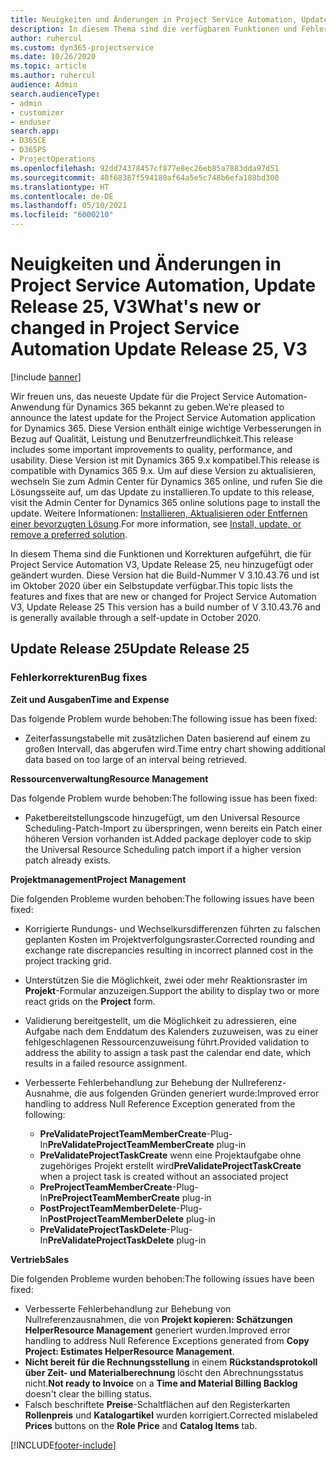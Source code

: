 ```yaml
---
title: Neuigkeiten und Änderungen in Project Service Automation, Update Release 25, V3
description: In diesem Thema sind die verfügbaren Funktionen und Fehlerbehebungen für Project Service Automation Update Release 25, V3 aufgeführt.
author: ruhercul
ms.custom: dyn365-projectservice
ms.date: 10/26/2020
ms.topic: article
ms.author: ruhercul
audience: Admin
search.audienceType:
- admin
- customizer
- enduser
search.app:
- D365CE
- D365PS
- ProjectOperations
ms.openlocfilehash: 92dd74378457cf877e8ec26eb85a7883dda97d51
ms.sourcegitcommit: 40f68387f594180af64a5e5c748b6efa188bd300
ms.translationtype: HT
ms.contentlocale: de-DE
ms.lasthandoff: 05/10/2021
ms.locfileid: "6000210"
---
```

# <a name="whats-new-or-changed-in-project-service-automation-update-release-25-v3"></a><span data-ttu-id="2dad3-103">Neuigkeiten und Änderungen in Project Service Automation, Update Release 25, V3</span><span class="sxs-lookup"><span data-stu-id="2dad3-103">What's new or changed in Project Service Automation Update Release 25, V3</span></span>

[!include [banner](../includes/psa-now-project-operations.md)]

<span data-ttu-id="2dad3-104">Wir freuen uns, das neueste Update für die Project Service Automation-Anwendung für Dynamics 365 bekannt zu geben.</span><span class="sxs-lookup"><span data-stu-id="2dad3-104">We’re pleased to announce the latest update for the Project Service Automation application for Dynamics 365.</span></span> <span data-ttu-id="2dad3-105">Diese Version enthält einige wichtige Verbesserungen in Bezug auf Qualität, Leistung und Benutzerfreundlichkeit.</span><span class="sxs-lookup"><span data-stu-id="2dad3-105">This release includes some important improvements to quality, performance, and usability.</span></span> <span data-ttu-id="2dad3-106">Diese Version ist mit Dynamics 365 9.x kompatibel.</span><span class="sxs-lookup"><span data-stu-id="2dad3-106">This release is compatible with Dynamics 365 9.x.</span></span> <span data-ttu-id="2dad3-107">Um auf diese Version zu aktualisieren, wechseln Sie zum Admin Center für Dynamics 365 online, und rufen Sie die Lösungsseite auf, um das Update zu installieren.</span><span class="sxs-lookup"><span data-stu-id="2dad3-107">To update to this release, visit the Admin Center for Dynamics 365 online solutions page to install the update.</span></span> <span data-ttu-id="2dad3-108">Weitere Informationen: [Installieren, Aktualisieren oder Entfernen einer bevorzugten Lösung](/power-platform/admin/install-remove-preferred-solution).</span><span class="sxs-lookup"><span data-stu-id="2dad3-108">For more information, see [Install, update, or remove a preferred solution](/power-platform/admin/install-remove-preferred-solution).</span></span>

<span data-ttu-id="2dad3-109">In diesem Thema sind die Funktionen und Korrekturen aufgeführt, die für Project Service Automation V3, Update Release 25, neu hinzugefügt oder geändert wurden. Diese Version hat die Build-Nummer V 3.10.43.76 und ist im Oktober 2020 über ein Selbstupdate verfügbar.</span><span class="sxs-lookup"><span data-stu-id="2dad3-109">This topic lists the features and fixes that are new or changed for Project Service Automation V3, Update Release 25 This version has a build number of V 3.10.43.76 and is generally available through a self-update in October 2020.</span></span>

## <a name="update-release-25"></a><span data-ttu-id="2dad3-110">Update Release 25</span><span class="sxs-lookup"><span data-stu-id="2dad3-110">Update Release 25</span></span>

### <a name="bug-fixes"></a><span data-ttu-id="2dad3-111">Fehlerkorrekturen</span><span class="sxs-lookup"><span data-stu-id="2dad3-111">Bug fixes</span></span>

<span data-ttu-id="2dad3-112">**Zeit und Ausgaben**</span><span class="sxs-lookup"><span data-stu-id="2dad3-112">**Time and Expense**</span></span>

<span data-ttu-id="2dad3-113">Das folgende Problem wurde behoben:</span><span class="sxs-lookup"><span data-stu-id="2dad3-113">The following issue has been fixed:</span></span>

- <span data-ttu-id="2dad3-114">Zeiterfassungstabelle mit zusätzlichen Daten basierend auf einem zu großen Intervall, das abgerufen wird.</span><span class="sxs-lookup"><span data-stu-id="2dad3-114">Time entry chart showing additional data based on too large of an interval being retrieved.</span></span>

<span data-ttu-id="2dad3-115">**Ressourcenverwaltung**</span><span class="sxs-lookup"><span data-stu-id="2dad3-115">**Resource Management**</span></span>

<span data-ttu-id="2dad3-116">Das folgende Problem wurde behoben:</span><span class="sxs-lookup"><span data-stu-id="2dad3-116">The following issue has been fixed:</span></span>

- <span data-ttu-id="2dad3-117">Paketbereitstellungscode hinzugefügt, um den Universal Resource Scheduling-Patch-Import zu überspringen, wenn bereits ein Patch einer höheren Version vorhanden ist.</span><span class="sxs-lookup"><span data-stu-id="2dad3-117">Added package deployer code to skip the Universal Resource Scheduling patch import if a higher version patch already exists.</span></span>

<span data-ttu-id="2dad3-118">**Projektmanagement**</span><span class="sxs-lookup"><span data-stu-id="2dad3-118">**Project Management**</span></span>

<span data-ttu-id="2dad3-119">Die folgenden Probleme wurden behoben:</span><span class="sxs-lookup"><span data-stu-id="2dad3-119">The following issues have been fixed:</span></span>

- <span data-ttu-id="2dad3-120">Korrigierte Rundungs- und Wechselkursdifferenzen führten zu falschen geplanten Kosten im Projektverfolgungsraster.</span><span class="sxs-lookup"><span data-stu-id="2dad3-120">Corrected rounding and exchange rate discrepancies resulting in incorrect planned cost in the project tracking grid.</span></span>
- <span data-ttu-id="2dad3-121">Unterstützen Sie die Möglichkeit, zwei oder mehr Reaktionsraster im **Projekt**-Formular anzuzeigen.</span><span class="sxs-lookup"><span data-stu-id="2dad3-121">Support the ability to display two or more react grids on the **Project** form.</span></span>
- <span data-ttu-id="2dad3-122">Validierung bereitgestellt, um die Möglichkeit zu adressieren, eine Aufgabe nach dem Enddatum des Kalenders zuzuweisen, was zu einer fehlgeschlagenen Ressourcenzuweisung führt.</span><span class="sxs-lookup"><span data-stu-id="2dad3-122">Provided validation to address the ability to assign a task past the calendar end date, which results in a failed resource assignment.</span></span>
- <span data-ttu-id="2dad3-123">Verbesserte Fehlerbehandlung zur Behebung der Nullreferenz-Ausnahme, die aus folgenden Gründen generiert wurde:</span><span class="sxs-lookup"><span data-stu-id="2dad3-123">Improved error handling to address Null Reference Exception generated from the following:</span></span>

    - <span data-ttu-id="2dad3-124">**PreValidateProjectTeamMemberCreate**-Plug-In</span><span class="sxs-lookup"><span data-stu-id="2dad3-124">**PreValidateProjectTeamMemberCreate** plug-in</span></span>
    - <span data-ttu-id="2dad3-125">**PreValidateProjectTaskCreate** wenn eine Projektaufgabe ohne zugehöriges Projekt erstellt wird</span><span class="sxs-lookup"><span data-stu-id="2dad3-125">**PreValidateProjectTaskCreate** when a project task is created without an associated project</span></span>
    - <span data-ttu-id="2dad3-126">**PreProjectTeamMemberCreate**-Plug-In</span><span class="sxs-lookup"><span data-stu-id="2dad3-126">**PreProjectTeamMemberCreate** plug-in</span></span>
    - <span data-ttu-id="2dad3-127">**PostProjectTeamMemberDelete**-Plug-In</span><span class="sxs-lookup"><span data-stu-id="2dad3-127">**PostProjectTeamMemberDelete** plug-in</span></span>
    - <span data-ttu-id="2dad3-128">**PreValidateProjectTaskDelete**-Plug-In</span><span class="sxs-lookup"><span data-stu-id="2dad3-128">**PreValidateProjectTaskDelete** plug-in</span></span>

<span data-ttu-id="2dad3-129">**Vertrieb**</span><span class="sxs-lookup"><span data-stu-id="2dad3-129">**Sales**</span></span>

<span data-ttu-id="2dad3-130">Die folgenden Probleme wurden behoben:</span><span class="sxs-lookup"><span data-stu-id="2dad3-130">The following issues have been fixed:</span></span>

- <span data-ttu-id="2dad3-131">Verbesserte Fehlerbehandlung zur Behebung von Nullreferenzausnahmen, die von **Projekt kopieren: Schätzungen HelperResource Management** generiert wurden.</span><span class="sxs-lookup"><span data-stu-id="2dad3-131">Improved error handling to address Null Reference Exceptions generated from **Copy Project: Estimates HelperResource Management**.</span></span>
- <span data-ttu-id="2dad3-132">**Nicht bereit für die Rechnungsstellung** in einem **Rückstandsprotokoll über Zeit- und Materialberechnung** löscht den Abrechnungsstatus nicht.</span><span class="sxs-lookup"><span data-stu-id="2dad3-132">**Not ready to Invoice** on a **Time and Material Billing Backlog** doesn't clear the billing status.</span></span>
- <span data-ttu-id="2dad3-133">Falsch beschriftete **Preise**-Schaltflächen auf den Registerkarten **Rollenpreis** und **Katalogartikel** wurden korrigiert.</span><span class="sxs-lookup"><span data-stu-id="2dad3-133">Corrected mislabeled **Prices** buttons on the **Role Price** and **Catalog Items** tab.</span></span>


[!INCLUDE[footer-include](../includes/footer-banner.md)]
